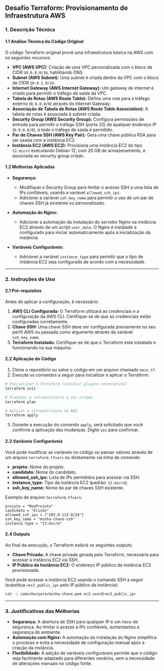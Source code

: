## Desafio Terraform: Provisionamento de Infraestrutura AWS

### 1. Descrição Técnica

#### 1.1 Análise Técnica do Código Original
O código Terraform original provê uma infraestrutura básica na AWS com os seguintes recursos:
- **VPC (AWS VPC):** Criação de uma VPC personalizada com o bloco de CIDR `10.0.0.0/16`, habilitando DNS.
- **Subnet (AWS Subnet):** Uma subnet é criada dentro da VPC com o bloco de CIDR `10.0.1.0/24`.
- **Internet Gateway (AWS Internet Gateway):** Um gateway de internet é criado para permitir o tráfego de saída da VPC.
- **Tabela de Rotas (AWS Route Table):** Define uma rota para o tráfego externo (`0.0.0.0/0`) através do Internet Gateway.
- **Associação de Tabela de Rotas (AWS Route Table Association):** A tabela de rotas é associada à subnet criada.
- **Security Group (AWS Security Group):** Configura permissões de entrada para permitir o tráfego SSH (porta 22) de qualquer endereço IP (`0.0.0.0/0`), e todo o tráfego de saída é permitido.
- **Par de Chaves SSH (AWS Key Pair):** Gera uma chave pública RSA para ser usada com a instância EC2.
- **Instância EC2 (AWS EC2):** Provisiona uma instância EC2 do tipo `t2.micro` executando Debian 12, com 20 GB de armazenamento, e associada ao security group criado.

#### 1.2 Melhorias Aplicadas
- **Segurança:**
  - Modifiquei o Security Group para limitar o acesso SSH a uma lista de IPs confiáveis, usando a variável `allowed_ssh_ips`.
  - Adicionei a variável `ssh_key_name` para permitir o uso de um par de chaves SSH já existente ou personalizado.

- **Automação do Nginx:**
  - Adicionei a automação da instalação do servidor Nginx na instância EC2 através de um script `user_data`. O Nginx é instalado e configurado para iniciar automaticamente após a inicialização da instância.

- **Variáveis Configuráveis:**
  - Adicionei a variável `instance_type` para permitir que o tipo de instância EC2 seja configurado de acordo com a necessidade.

---

### 2. Instruções de Uso

#### 2.1 Pré-requisitos
Antes de aplicar a configuração, é necessário:
1. **AWS CLI Configurada:** O Terraform utilizará as credenciais e a configuração da AWS CLI. Certifique-se de que as credenciais estão configuradas corretamente.
2. **Chave SSH:** Uma chave SSH deve ser configurada previamente no seu perfil AWS ou passada como argumento através da variável `ssh_key_name`.
3. **Terraform Instalado:** Certifique-se de que o Terraform está instalado e funcionando na sua máquina.

#### 2.2 Aplicação do Código
1. Clone o repositório ou salve o código em um arquivo chamado `main.tf`.
2. Execute os comandos a seguir para inicializar e aplicar o Terraform:

```bash
# Inicializar o Terraform (instalar plugins necessários)
terraform init

# Planejar a infraestrutura a ser criada
terraform plan

# Aplicar a infraestrutura na AWS
terraform apply
```

3. Durante a execução do comando `apply`, será solicitado que você confirme a aplicação das mudanças. Digite `yes` para confirmar.

#### 2.3 Variáveis Configuráveis
Você pode modificar as variáveis no código ou passar valores através de um arquivo `terraform.tfvars` ou diretamente via linha de comando:
- **projeto:** Nome do projeto.
- **candidato:** Nome do candidato.
- **allowed_ssh_ips:** Lista de IPs permitidos para acessar via SSH.
- **instance_type:** Tipo da instância EC2 (padrão: `t2.micro`).
- **ssh_key_name:** Nome do par de chaves SSH existente.

Exemplo de arquivo `terraform.tfvars`:

```hcl
projeto = "MeuProjeto"
candidato = "Elison"
allowed_ssh_ips = ["203.0.113.0/24"]
ssh_key_name = "minha-chave-ssh"
instance_type = "t3.micro"
```

#### 2.4 Outputs
Ao final da execução, o Terraform exibirá os seguintes outputs:
- **Chave Privada:** A chave privada gerada pelo Terraform, necessária para acessar a instância EC2 via SSH.
- **IP Público da Instância EC2:** O endereço IP público da instância EC2 provisionada.

Você pode acessar a instância EC2 usando o comando SSH a seguir (substitua `<ec2_public_ip>` pelo IP público da instância):

```bash
ssh -i caminho/para/minha-chave.pem ec2-user@<ec2_public_ip>
```

---

### 3. Justificativas das Melhorias
- **Segurança:** A abertura de SSH para qualquer IP é um risco de segurança. Ao limitar o acesso a IPs confiáveis, aumentamos a segurança do ambiente.
- **Automação com Nginx:** A automação da instalação do Nginx simplifica o processo e evita a necessidade de configuração manual após a criação da instância.
- **Flexibilidade:** A adição de variáveis configuráveis permite que o código seja facilmente adaptado para diferentes cenários, sem a necessidade de alterações manuais no código fonte.